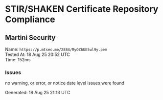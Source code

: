 # STIR/SHAKEN Certificate Repository Compliance

## Martini Security

Name: `https://p.mtsec.me/2884/MyOZ6UE5wl9y.pem`\
Tested At: 18 Aug 25 20:52 UTC\
Time: 152ms

### Issues

no warning, or error, or notice date level issues were found

Generated: 18 Aug 25 21:13 UTC